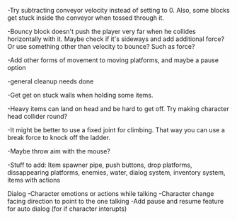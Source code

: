 -Try subtracting conveyor velocity instead of setting to 0. Also, some blocks get stuck inside the conveyor when tossed through it.

-Bouncy block doesn't push the player very far when he collides horizontally with it. Maybe check if it's sideways and add additional force? Or use something other than velocity to bounce? Such as force?

-Add other forms of movement to moving platforms, and maybe a pause option

-general cleanup needs done

-Get get on stuck walls when holding some items.

-Heavy items can land on head and be hard to get off. Try making character head collider round?

-It might be better to use a fixed joint for climbing. That way you can use a break force to knock off the ladder.

-Maybe throw aim with the mouse?

-Stuff to add: Item spawner pipe, push buttons, drop platforms, dissappearing platforms, enemies, water, dialog system, inventory system, items with actions

Dialog
-Character emotions or actions while talking
-Character change facing direction to point to the one talking
-Add pause and resume feature for auto dialog (for if character interupts)